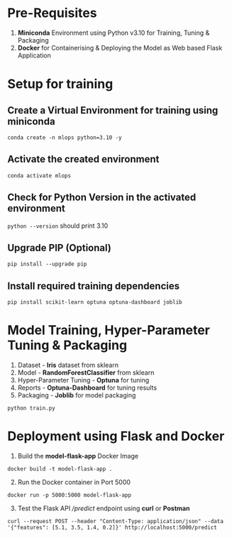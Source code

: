 # Pre-Requisites
1. **Miniconda** Environment using Python v3.10 for Training, Tuning & Packaging
2. **Docker** for Containerising & Deploying the Model as Web based Flask Application

# Setup for training
## Create a Virtual Environment for training using miniconda
`conda create -n mlops python=3.10 -y`
## Activate the created environment
`conda activate mlops`
## Check for Python Version in the activated environment
`python --version` should print 3.10
## Upgrade PIP (Optional)
`pip install --upgrade pip`
## Install required training dependencies
`pip install scikit-learn optuna optuna-dashboard joblib`

# Model Training, Hyper-Parameter Tuning & Packaging
1. Dataset - **Iris** dataset from sklearn
2. Model - **RandomForestClassifier** from sklearn
3. Hyper-Parameter Tuning - **Optuna** for tuning
4. Reports - **Optuna-Dashboard** for tuning results
5. Packaging - **Joblib** for model packaging

`python train.py`

# Deployment using Flask and Docker
1. Build the **model-flask-app** Docker Image

`docker build -t model-flask-app .`

2. Run the Docker container in Port 5000

`docker run -p 5000:5000 model-flask-app`

3. Test the Flask API */predict* endpoint using **curl** or **Postman**

`curl --request POST --header "Content-Type: application/json" --data '{"features": [5.1, 3.5, 1.4, 0.2]}' http://localhost:5000/predict`